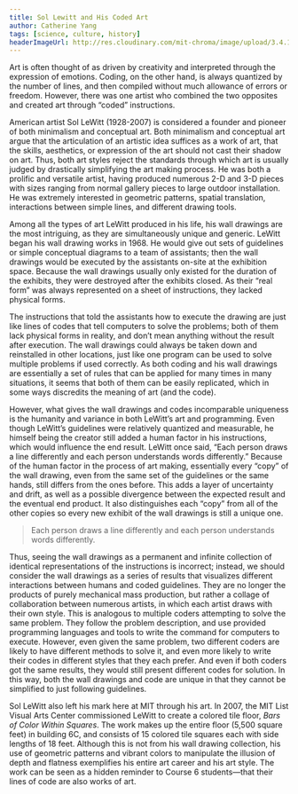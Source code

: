 ```yaml
---
title: Sol Lewitt and His Coded Art
author: Catherine Yang
tags: [science, culture, history]
headerImageUrl: http://res.cloudinary.com/mit-chroma/image/upload/3.4.18
---
```


Art is often thought of as driven by creativity and interpreted through the expression of emotions. Coding, on the other hand, is always quantized by the number of lines, and then compiled without much allowance of errors or freedom. However, there was one artist who combined the two opposites and created art through “coded” instructions.

American artist Sol LeWitt (1928-2007) is considered a founder and pioneer of both minimalism and conceptual art. Both minimalism and conceptual art argue that the articulation of an artistic idea suffices as a work of art, that the skills, aesthetics, or expression of the art should not cast their shadow on art. Thus, both art styles reject the standards through which art is usually judged by drastically simplifying the art making process. He was both a prolific and versatile artist, having produced numerous 2-D and 3-D pieces with sizes ranging from normal gallery pieces to large outdoor installation. He was extremely interested in geometric patterns, spatial translation, interactions between simple lines, and different drawing tools.

Among all the types of art LeWitt produced in his life, his wall drawings are the most intriguing, as they are simultaneously unique and generic. LeWitt began his wall drawing works in 1968. He would give out sets of guidelines or simple conceptual diagrams to a team of assistants; then the wall drawings would be executed by the assistants on-site at the exhibition space. Because the wall drawings usually only existed for the duration of the exhibits, they were destroyed after the exhibits closed. As their “real form” was always represented on a sheet of instructions, they lacked physical forms.

The instructions that told the assistants how to execute the drawing are just like lines of codes that tell computers to solve the problems; both of them lack physical forms in reality, and don’t mean anything without the result after execution. The wall drawings could always be taken down and reinstalled in other locations, just like one program can be used to solve multiple problems if used correctly. As both coding and his wall drawings are essentially a set of rules that can be applied for many times in many situations, it seems that both of them can be easily replicated, which in some ways discredits the meaning of art (and the code).

However, what gives the wall drawings and codes incomparable uniqueness is the humanity and variance in both LeWitt’s art and programming. Even though LeWitt’s guidelines were relatively quantized and measurable, he himself being the creator still added a human factor in his instructions, which would influence the end result. LeWitt once said, “Each person draws a line differently and each person understands words differently.” Because of the human factor in the process of art making, essentially every “copy” of the wall drawing, even from the same set of the guidelines or the same hands, still differs from the ones before. This adds a layer of uncertainty and drift, as well as a possible divergence between the expected result and the eventual end product. It also distinguishes each “copy” from all of the other copies so every new exhibit of the wall drawings is still a unique one.

> Each person draws a line differently and each person understands words differently.

Thus, seeing the wall drawings as a permanent and infinite collection of identical representations of the instructions is incorrect; instead, we should consider the wall drawings as a series of results that visualizes different interactions between humans and coded guidelines. They are no longer the products of purely mechanical mass production, but rather a collage of collaboration between numerous artists, in which each artist draws with their own style. This is analogous to multiple coders attempting to solve the same problem. They follow the problem description, and use provided programming languages and tools to write the command for computers to execute. However, even given the same problem, two different coders are likely to have different methods to solve it, and even more likely to write their codes in different styles that they each prefer. And even if both coders got the same results, they would still present different codes for solution. In this way, both the wall drawings and code are unique in that they cannot be simplified to just following guidelines.

Sol LeWitt also left his mark here at MIT through his art. In 2007, the MIT List Visual Arts Center commissioned LeWitt to create a colored tile floor, *Bars of Color Within Squares*. The work makes up the entire floor (5,500 square feet) in building 6C, and consists of 15 colored tile squares each with side lengths of 18 feet. Although this is not from his wall drawing collection, his use of geometric patterns and vibrant colors to manipulate the illusion of depth and flatness exemplifies his entire art career and his art style. The work can be seen as a hidden reminder to Course 6 students—that their lines of code are also works of art.